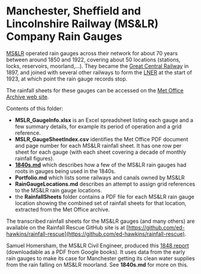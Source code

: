 # Manchester, Sheffield and Lincolnshire Railway (MS&LR) Company Rain Gauges

[MS&LR](https://en.wikipedia.org/wiki/Manchester,_Sheffield_and_Lincolnshire_Railway) operated rain gauges across their network for about 70 years between around 1850 and 1922, covering about 50 locations (stations, locks, reservoirs, moorland,...). They became the [Great Central Railway](https://en.wikipedia.org/wiki/Great_Central_Railway) in 1897, and joined with several other railways to form the [LNER](https://en.wikipedia.org/wiki/London_and_North_Eastern_Railway) at the start of 1923, at which point the rain gauge records stop.

The rainfall sheets for these gauges can be accessed on the [Met Office Archive web site](https://digital.nmla.metoffice.gov.uk/). 

Contents of this folder:

* **MSLR_GaugeInfo.xlsx** is an Excel spreadsheet listing each gauge and a few summary details, for example its period of operation and a grid reference.
* **MSLR_GaugeSheetIndex.csv** identifies the Met Office PDF document and page number for each MS&LR rainfall sheet. It has one row per sheet for each gauge (with each sheet covering a decade of monthly rainfall figures).
* [**1840s.md**](1840s.md) which describes how a few of the MS&LR rain gauges had roots in gauges being used in the 1840s.
* **Portfolio.md** which lists some railways and canals owned by MS&LR
* **RainGaugeLocations.md** describes an attempt to assign grid references to the MS&LR rain gauge locations.
* the **RainfallSheets** folder contains a PDF file for each MS&LR rain gauge location showing the combined set of rainfall sheets for that location, extracted from the Met Office archive.

The transcribed rainfall sheets for the MS&LR gauges (and many others) are available on the Rainfall Rescue GitHub site is at [https://github.com/ed-hawkins/rainfall-rescue](https://github.com/ed-hawkins/rainfall-rescue).

Samuel Homersham, the MS&LR Civil Engineer, produced this [1848 report](https://books.google.co.uk/books?id=2RUHAAAAQAAJ) (downloadable as a PDF from Google books). It uses data from the early rain gauges to make its case for Manchester getting its clean water supplies from the rain falling on MS&LR moorland. See **1840s.md** for more on this.